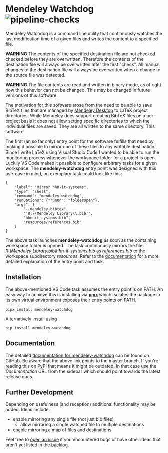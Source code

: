 <!--- Copyright (c) 2021 Valentin Weber

    This file is part of the software mendeley-watchdog.

    The software is licensed under the European Union Public License
    (EUPL) version 1.2 or later. You should have received a copy of
    the english license text with the software. For your rights and
    obligations under this license refer to the file LICENSE or visit
    https://joinup.ec.europa.eu/community/eupl/og_page/eupl to view
    official translations of the licence in another language of the EU.
--->

# Mendeley Watchdog ![pipeline-checks][badge-checks]

Mendeley Watchdog is a command line utility that continuously watches the last
modification time of a given files and writes the content to a specified file.

**WARNING** The contents of the specified destination file are not checked
            checked before they are overwritten. Therefore the contents of
            the destination file will always be overwritten after the first
            "check". All manual changes to the destination file will always
            be overwritten when a change to the source file was detected.

**WARNING** The file contents are read and written in binary mode, as of
            right now this behavior can not be changed. This may be changed
            in future versions of this software.

The motivation for this software arose from the need to be able to save BibTeX
files that are managed by [Mendeley Desktop][mendeley-desktop] to LaTeX project
directories. While Mendeley does support creating BibTeX files on a per-project
basis it does not allow setting specific directories to which the individual
files are saved. They are all written to the same directory. This software

The first (an so far only) entry point for the software fulfills that need by
making it possible to mirror one of these files to any writable destination.
Since I write LaTeX using Visual Studio Code I wanted to be able to run the
monitoring process whenever the workspace folder for a project is open. Luckily
VS Code makes it possible to configure arbitrary tasks for a given workspace.
The **mendeley-watchdog** entry point was designed with this use-case in mind, an
exemplary task could look like this:
```
{
    "label": "Mirror hhn-it-systems",
    "type": "shell",
    "command": "mendeley-watchdog",
    "runOptions": {"runOn": "folderOpen"},
    "args": [
        "--mendeley-bibtex",
        "'R:\\Mendeley Library\\.bib'",
        "hhn-it-systems.bib",
        "resources/references.bib"
    ]
}
```
The above task launches **mendeley-watchdog** as soon as the containing
workspace folder is opened. The task continuously mirrors the file
*R:\Mendeley Library\.bib\hhn-it-systems.bib* as *references.bib* to the
workspace subdirectory *resources*. Refer to the [documentation][toc-doc] for a
more detailed explanation of the entry point and task.

## Installation
The above-mentioned VS Code task assumes the entry point is on PATH. An easy
way to achieve this is installing via **[pipx][pipx]** which isolates the
package in its own virtual environment exposes their entry points on PATH.
```
pipx install mendeley-watchdog
```
Alternatively install using
```
pip install mendeley-watchdog
```

## Documentation
The detailed [documentation for mendeley-watchdog][master-docs] can be found on
GitHub. Be aware that the above link points to the master branch. If you're
reading this on PyPI that means it might be outdated. In that case use the
*Documentation* URL from the sidebar which should point towards the latest
release docs.

## Further Development
Depending on usefulness (and reception) additional functionality may be added.
Ideas include:
- enable mirroring any single file (not just bib files)
    - allow mirroring a single watched file to multiple destinations
- enable mirroring a map of files and destinations

Feel free to [open an issue][new-issue] if you encountered bugs or have other
ideas that aren't yet listed in the [backlog][issues].


[badge-checks]: https://github.com/vlntnwbr/mendeley-watchdog/workflows/checks/badge.svg
[toc-doc]: #documentation

[mendeley-desktop]: https://www.mendeley.com/reference-management/mendeley-desktop
[pipx]: https://pypi.org/project/pipx/
[master-docs]: https://github.com/vlntnwbr/mendeley-watchdog/tree/master/docs
[new-issue]: https://github.com/vlntnwbr/mendeley-watchdog/issues/new/choose
[issues]: https://github.com/vlntnwbr/mendeley-watchdog/issues

